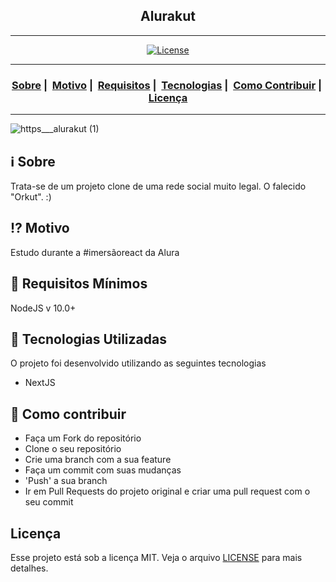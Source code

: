 <h2 align="center">Alurakut</h2>

___




<p align="center">
  <a href="LICENSE">
    <img alt="License" src="https://img.shields.io/badge/license-MIT-%23F8952D">
  </a>
</p>

___

<h3 align="center">
  <a href="#information_source-sobre">Sobre</a>&nbsp;|&nbsp;
  <a href="#interrobang-motivo">Motivo</a>&nbsp;|&nbsp;
  <a href="#seedling-requisitos-mínimos">Requisitos</a>&nbsp;|&nbsp;
  <a href="#rocket-tecnologias-utilizadas">Tecnologias</a>&nbsp;|&nbsp;
  <a href="#link-como-contribuir">Como Contribuir</a>&nbsp;|&nbsp;
  <a href="#licença">Licença</a>
</h3>

___

![https___alurakut (1)](https://user-images.githubusercontent.com/42968718/125696804-c5b48ff8-e00a-49c8-990d-b040f61c0232.png)

## :information_source: Sobre

Trata-se de um projeto clone de uma rede social muito legal. O falecido "Orkut". :)

## :interrobang: Motivo

Estudo durante a #imersãoreact da Alura

## :seedling: Requisitos Mínimos

NodeJS v 10.0+

## :rocket: Tecnologias Utilizadas 

O projeto foi desenvolvido utilizando as seguintes tecnologias

- NextJS

## :link: Como contribuir 

- Faça um Fork do repositório
- Clone o seu repositório
- Crie uma branch com a sua feature
- Faça um commit com suas mudanças
- 'Push' a sua branch
- Ir em Pull Requests do projeto original e criar uma pull request com o seu commit

## Licença 

Esse projeto está sob a licença MIT. Veja o arquivo [LICENSE](LICENSE) para mais detalhes.

